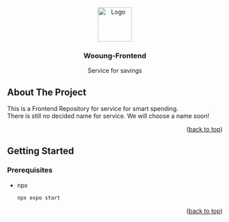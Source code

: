 <a name="readme-top"></a>

<!-- PROJECT LOGO -->
<br />
<div align="center">
  <a href="https://github.com/github_username/repo_name">
    <img src="images/logo.png" alt="Logo" width="80" height="80">
  </a>

<h3 align="center">Wooung-Frontend</h3>

  <p align="center">
    Service for savings
  </p>
</div>

<!-- ABOUT THE PROJECT -->
## About The Project

This is a Frontend Repository for service for smart spending.
<br />
There is still no decided name for service. We will choose a name soon!

<p align="right">(<a href="#readme-top">back to top</a>)</p>

<!-- GETTING STARTED -->
## Getting Started

### Prerequisites

* npx
  ```sh
  npx expo start
  ```
<p align="right">(<a href="#readme-top">back to top</a>)</p>

